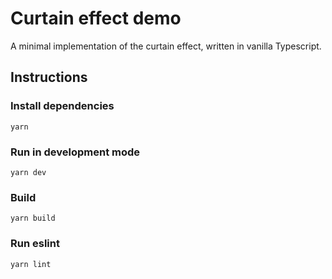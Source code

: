 # Curtain effect demo

A minimal implementation of the curtain effect, written in vanilla Typescript.

## Instructions

### Install dependencies

`yarn`

### Run in development mode

`yarn dev`

### Build

`yarn build`

### Run eslint

`yarn lint`
